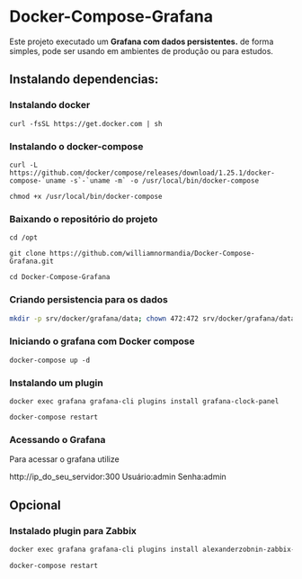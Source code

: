 # Docker-Compose-Grafana
 
Este projeto executado um **Grafana com dados persistentes.** de forma simples, pode ser usando em ambientes de produção ou para estudos.

## Instalando dependencias:

### Instalando docker
```shell
curl -fsSL https://get.docker.com | sh
```
### Instalando o docker-compose
```shell
curl -L https://github.com/docker/compose/releases/download/1.25.1/docker-compose-`uname -s`-`uname -m` -o /usr/local/bin/docker-compose
````
```shell
chmod +x /usr/local/bin/docker-compose
```
### Baixando o repositório do projeto
```shell
cd /opt
```
```shell
git clone https://github.com/williamnormandia/Docker-Compose-Grafana.git
```
```shell
cd Docker-Compose-Grafana
```
### Criando persistencia para os dados
```bash
mkdir -p srv/docker/grafana/data; chown 472:472 srv/docker/grafana/data
```
### Iniciando o grafana com Docker compose
```shell
docker-compose up -d
```
### Instalando um plugin
```shell
docker exec grafana grafana-cli plugins install grafana-clock-panel
```
```shell
docker-compose restart
```
### Acessando o Grafana

Para acessar o grafana utilize 

http://ip_do_seu_servidor:300
Usuário:admin
Senha:admin

## Opcional

### Instalado plugin para Zabbix

```bash
docker exec grafana grafana-cli plugins install alexanderzobnin-zabbix-app
```
```bash
docker-compose restart
```